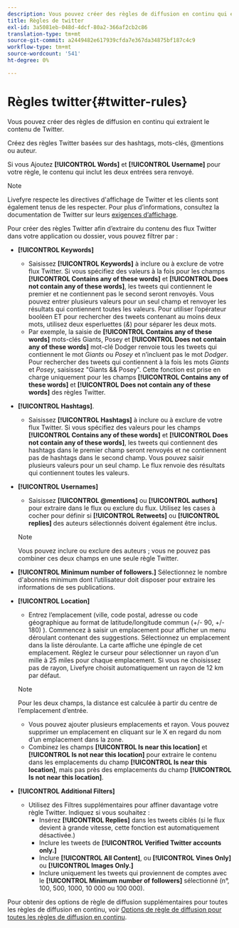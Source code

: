 ```yaml
---
description: Vous pouvez créer des règles de diffusion en continu qui extraient le contenu de Twitter.
title: Règles de twitter
exl-id: 3a5081eb-048d-4dcf-80a2-366af2cb2c86
translation-type: tm+mt
source-git-commit: a2449482e617939cfda7e367da34875bf187c4c9
workflow-type: tm+mt
source-wordcount: '541'
ht-degree: 0%

---
```


# Règles twitter{#twitter-rules}

Vous pouvez créer des règles de diffusion en continu qui extraient le contenu de Twitter.

Créez des règles Twitter basées sur des hashtags, mots-clés, @mentions ou auteur.

Si vous Ajoutez **[!UICONTROL Words]** et **[!UICONTROL Username]** pour votre règle, le contenu qui inclut les deux entrées sera renvoyé.

>[!NOTE]
>
>Livefyre respecte les directives d&#39;affichage de Twitter et les clients sont également tenus de les respecter. Pour plus d’informations, consultez la documentation de Twitter sur leurs [exigences d’affichage](https://dev.twitter.com/terms/display-requirements).

Pour créer des règles Twitter afin d’extraire du contenu des flux Twitter dans votre application ou dossier, vous pouvez filtrer par :

* **[!UICONTROL Keywords]**
   * Saisissez **[!UICONTROL Keywords]** à inclure ou à exclure de votre flux Twitter. Si vous spécifiez des valeurs à la fois pour les champs **[!UICONTROL Contains any of these words]** et **[!UICONTROL Does not contain any of these words]**, les tweets qui contiennent le premier et ne contiennent pas le second seront renvoyés. Vous pouvez entrer plusieurs valeurs pour un seul champ et renvoyer les résultats qui contiennent toutes les valeurs. Pour utiliser l’opérateur booléen ET pour rechercher des tweets contenant au moins deux mots, utilisez deux esperluettes (*&amp;*) pour séparer les deux mots.
   * Par exemple, la saisie de **[!UICONTROL Contains any of these words]** mots-clés Giants, Posey et **[!UICONTROL Does not contain any of these words]** mot-clé Dodger renvoie tous les tweets qui contiennent le mot *Giants* ou *Posey* et n’incluent pas le mot *Dodger*.
Pour rechercher des tweets qui contiennent à la fois les mots *Giants* et *Posey*, saisissez &quot;Giants &amp;&amp; Posey&quot;. Cette fonction est prise en charge uniquement pour les champs **[!UICONTROL Contains any of these words]** et **[!UICONTROL Does not contain any of these words]** des règles Twitter.

* **[!UICONTROL Hashtags]**.
   * Saisissez **[!UICONTROL Hashtags]** à inclure ou à exclure de votre flux Twitter. Si vous spécifiez des valeurs pour les champs **[!UICONTROL Contains any of these words]** et **[!UICONTROL Does not contain any of these words]**, les tweets qui contiennent des hashtags dans le premier champ seront renvoyés et ne contiennent pas de hashtags dans le second champ. Vous pouvez saisir plusieurs valeurs pour un seul champ. Le flux renvoie des résultats qui contiennent toutes les valeurs.

* **[!UICONTROL Usernames]**
   * Saisissez **[!UICONTROL @mentions]** ou **[!UICONTROL authors]** pour extraire dans le flux ou exclure du flux. Utilisez les cases à cocher pour définir si **[!UICONTROL Retweets]** ou **[!UICONTROL replies]** des auteurs sélectionnés doivent également être inclus.

   >[!NOTE]
   >
   >Vous pouvez inclure ou exclure des auteurs ; vous ne pouvez pas combiner ces deux champs en une seule règle Twitter.

* **[!UICONTROL Minimum number of followers.]** Sélectionnez le nombre d&#39;abonnés minimum dont l’utilisateur doit disposer pour extraire les informations de ses publications.
* **[!UICONTROL Location]**

   * Entrez l’emplacement (ville, code postal, adresse ou code géographique au format de latitude/longitude commun (+/- 90, +/- 180) ). Commencez à saisir un emplacement pour afficher un menu déroulant contenant des suggestions. Sélectionnez un emplacement dans la liste déroulante. La carte affiche une épingle de cet emplacement. Réglez le curseur pour sélectionner un rayon d&#39;un mille à 25 miles pour chaque emplacement. Si vous ne choisissez pas de rayon, Livefyre choisit automatiquement un rayon de 12 km par défaut.
   >[!NOTE]
   >
   >Pour les deux champs, la distance est calculée à partir du centre de l’emplacement d’entrée.

   * Vous pouvez ajouter plusieurs emplacements et rayon. Vous pouvez supprimer un emplacement en cliquant sur le X en regard du nom d’un emplacement dans la zone.
   * Combinez les champs **[!UICONTROL Is near this location]** et **[!UICONTROL Is not near this location]** pour extraire le contenu dans les emplacements du champ **[!UICONTROL Is near this location]**, mais pas près des emplacements du champ **[!UICONTROL Is not near this location]**.


* **[!UICONTROL Additional Filters]**
   * Utilisez des Filtres supplémentaires pour affiner davantage votre règle Twitter. Indiquez si vous souhaitez :
      * Insérez **[!UICONTROL Replies]** dans les tweets ciblés (si le flux devient à grande vitesse, cette fonction est automatiquement désactivée.)
      * Inclure les tweets de **[!UICONTROL Verified Twitter accounts only.]**
      * Inclure **[!UICONTROL All Content]**, ou **[!UICONTROL Vines Only]** ou **[!UICONTROL Images Only.]**
      * Inclure uniquement les tweets qui proviennent de comptes avec le **[!UICONTROL Minimum number of followers]** sélectionné (n°, 100, 500, 1000, 10 000 ou 100 000).

Pour obtenir des options de règle de diffusion supplémentaires pour toutes les règles de diffusion en continu, voir [Options de règle de diffusion pour toutes les règles de diffusion en continu](../c-streams/c-stream-rule-options-for-all-stream-rules.md#c_stream_rule_options_for_all_stream_rules).
